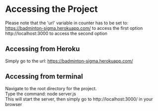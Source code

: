 # Accessing the Project
Please note that the 'url' variable in counter has to be set to:  
https://badminton-sigma.herokuapp.com/ to access the first option  
http://localhost:3000 to access the second option

## Accessing from Heroku
Simply go to the url: https://badminton-sigma.herokuapp.com/

## Accessing from terminal
Navigate to the root directory for the project.  
Type the command: node server.js  
This will start the server, then simply go to http://localhost:3000/ in your browser  
